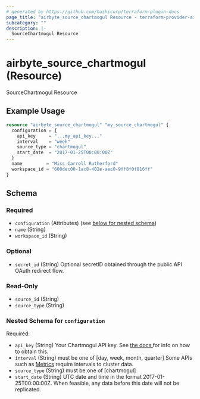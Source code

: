 ```yaml
---
# generated by https://github.com/hashicorp/terraform-plugin-docs
page_title: "airbyte_source_chartmogul Resource - terraform-provider-airbyte"
subcategory: ""
description: |-
  SourceChartmogul Resource
---
```


# airbyte_source_chartmogul (Resource)

SourceChartmogul Resource

## Example Usage

```terraform
resource "airbyte_source_chartmogul" "my_source_chartmogul" {
  configuration = {
    api_key     = "...my_api_key..."
    interval    = "week"
    source_type = "chartmogul"
    start_date  = "2017-01-25T00:00:00Z"
  }
  name         = "Miss Carroll Rutherford"
  workspace_id = "600dec00-1ac8-402e-aec0-9ff8f0f816ff"
}
```

<!-- schema generated by tfplugindocs -->
## Schema

### Required

- `configuration` (Attributes) (see [below for nested schema](#nestedatt--configuration))
- `name` (String)
- `workspace_id` (String)

### Optional

- `secret_id` (String) Optional secretID obtained through the public API OAuth redirect flow.

### Read-Only

- `source_id` (String)
- `source_type` (String)

<a id="nestedatt--configuration"></a>
### Nested Schema for `configuration`

Required:

- `api_key` (String) Your Chartmogul API key. See <a href="https://help.chartmogul.com/hc/en-us/articles/4407796325906-Creating-and-Managing-API-keys#creating-an-api-key"> the docs </a> for info on how to obtain this.
- `interval` (String) must be one of [day, week, month, quarter]
Some APIs such as <a href="https://dev.chartmogul.com/reference/endpoint-overview-metrics-api">Metrics</a> require intervals to cluster data.
- `source_type` (String) must be one of [chartmogul]
- `start_date` (String) UTC date and time in the format 2017-01-25T00:00:00Z. When feasible, any data before this date will not be replicated.


